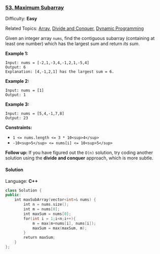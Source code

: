 ### [53\. Maximum Subarray](https://leetcode.com/problems/maximum-subarray/)

Difficulty: **Easy**  

Related Topics: [Array](https://leetcode.com/tag/array/), [Divide and Conquer](https://leetcode.com/tag/divide-and-conquer/), [Dynamic Programming](https://leetcode.com/tag/dynamic-programming/)


Given an integer array `nums`, find the contiguous subarray (containing at least one number) which has the largest sum and return _its sum_.

**Example 1:**

```
Input: nums = [-2,1,-3,4,-1,2,1,-5,4]
Output: 6
Explanation: [4,-1,2,1] has the largest sum = 6.
```

**Example 2:**

```
Input: nums = [1]
Output: 1
```

**Example 3:**

```
Input: nums = [5,4,-1,7,8]
Output: 23
```

**Constraints:**

*   `1 <= nums.length <= 3 * 10<sup>4</sup>`
*   `-10<sup>5</sup> <= nums[i] <= 10<sup>5</sup>`

**Follow up:** If you have figured out the `O(n)` solution, try coding another solution using the **divide and conquer** approach, which is more subtle.

#### Solution

Language: **C++**

```c++
class Solution {
public:
    int maxSubArray(vector<int>& nums) {
        int n = nums.size();
        int m = nums[0];
        int maxSum = nums[0];
        for(int i = 1;i<n;i++){
            m = max(m+nums[i], nums[i]);
            maxSum = max(maxSum, m);
        }
        return maxSum;      
    }
};
```